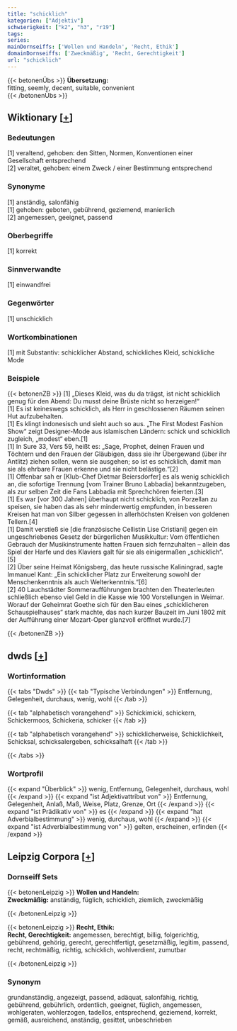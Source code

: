 ```yaml
---
title: "schicklich"
kategorien: ["Adjektiv"]
schwierigkeit: ["k2", "h3", "r19"]
tags:
series:
mainDornseiffs: ['Wollen und Handeln', 'Recht, Ethik']
domainDornseiffs: ['Zweckmäßig', 'Recht, Gerechtigkeit']
url: "schicklich"
---
```


{{< betonenÜbs >}}
**Übersetzung:**  
fitting, seemly, decent, suitable, convenient  
{{< /betonenÜbs >}}

## Wiktionary [[+](https://de.wiktionary.org/wiki/schicklich)]

### Bedeutungen
[1] veraltend, gehoben: den Sitten, Normen, Konventionen einer Gesellschaft entsprechend  
[2] veraltet, gehoben: einem Zweck / einer Bestimmung entsprechend  

### Synonyme
[1] anständig, salonfähig  
[1] gehoben: geboten, gebührend, geziemend, manierlich  
[2] angemessen, geeignet, passend  

### Oberbegriffe
[1] korrekt  

### Sinnverwandte
[1] einwandfrei  

### Gegenwörter
[1] unschicklich  

### Wortkombinationen
[1] mit Substantiv: schicklicher Abstand, schickliches Kleid, schickliche Mode  

### Beispiele
{{< betonenZB >}}
[1] „Dieses Kleid, was du da trägst, ist nicht schicklich genug für den Abend: Du musst deine Brüste nicht so herzeigen!“  
[1] Es ist keineswegs schicklich, als Herr in geschlossenen Räumen seinen Hut aufzubehalten.  
[1] Es klingt indonesisch und sieht auch so aus. „The First Modest Fashion Show“ zeigt Designer-Mode aus islamischen Ländern: schick und schicklich zugleich, „modest“ eben.[1]  
[1] In Sure 33, Vers 59, heißt es: „Sage, Prophet, deinen Frauen und Töchtern und den Frauen der Gläubigen, dass sie ihr Übergewand (über ihr Antlitz) ziehen sollen, wenn sie ausgehen; so ist es schicklich, damit man sie als ehrbare Frauen erkenne und sie nicht belästige.“[2]  
[1] Offenbar sah er [Klub-Chef Dietmar Beiersdorfer] es als wenig schicklich an, die sofortige Trennung [vom Trainer Bruno Labbadia] bekanntzugeben, als zur selben Zeit die Fans Labbadia mit Sprechchören feierten.[3]  
[1] Es war [vor 300 Jahren] überhaupt nicht schicklich, von Porzellan zu speisen, sie haben das als sehr minderwertig empfunden, in besseren Kreisen hat man von Silber gegessen in allerhöchsten Kreisen von goldenen Tellern.[4]  
[1] Damit verstieß sie [die französische Cellistin Lise Cristiani] gegen ein ungeschriebenes Gesetz der bürgerlichen Musikkultur: Vom öffentlichen Gebrauch der Musikinstrumente hatten Frauen sich fernzuhalten – allein das Spiel der Harfe und des Klaviers galt für sie als einigermaßen „schicklich“.[5]  
[2] Über seine Heimat Königsberg, das heute russische Kaliningrad, sagte Immanuel Kant: „Ein schicklicher Platz zur Erweiterung sowohl der Menschenkenntnis als auch Welterkenntnis.“[6]  
[2] 40 Lauchstädter Sommeraufführungen brachten den Theaterleuten schließlich ebenso viel Geld in die Kasse wie 100 Vorstellungen in Weimar. Worauf der Geheimrat Goethe sich für den Bau eines „schicklicheren Schauspielhauses“ stark machte, das nach kurzer Bauzeit im Juni 1802 mit der Aufführung einer Mozart-Oper glanzvoll eröffnet wurde.[7]  

{{< /betonenZB >}}


## dwds [[+](https://www.dwds.de/wb/schicklich)]

### Wortinformation
{{< tabs "Dwds" >}}
{{< tab "Typische Verbindungen" >}}
Entfernung, Gelegenheit, durchaus, wenig, wohl
{{< /tab >}}

{{< tab "alphabetisch vorangehend" >}}
Schickimicki, schickern, Schickermoos, Schickeria, schicker
{{< /tab >}}

{{< tab "alphabetisch vorangehend" >}}
schicklicherweise, Schicklichkeit, Schicksal, schicksalergeben, schicksalhaft
{{< /tab >}}

{{< /tabs >}}

### Wortprofil
{{< expand "Überblick" >}} wenig, Entfernung, Gelegenheit, durchaus, wohl {{< /expand >}}
{{< expand "ist Adjektivattribut von" >}} Entfernung, Gelegenheit, Anlaß, Maß, Weise, Platz, Grenze, Ort {{< /expand >}}
{{< expand "ist Prädikativ von" >}} es {{< /expand >}}
{{< expand "hat Adverbialbestimmung" >}} wenig, durchaus, wohl {{< /expand >}}
{{< expand "ist Adverbialbestimmung von" >}} gelten, erscheinen, erfinden {{< /expand >}}

## Leipzig Corpora [[+](https://corpora.uni-leipzig.de/en/res?word=schicklich&corpusId=deu_newscrawl-public_2018)]

### Dornseiff Sets
{{< betonenLeipzig >}}
**Wollen und Handeln:**  
**Zweckmäßig:** anständig, füglich, schicklich, ziemlich, zweckmäßig  

{{< /betonenLeipzig >}}


{{< betonenLeipzig >}}
**Recht, Ethik:**  
**Recht, Gerechtigkeit:** angemessen, berechtigt, billig, folgerichtig, gebührend, gehörig, gerecht, gerechtfertigt, gesetzmäßig, legitim, passend, recht, rechtmäßig, richtig, schicklich, wohlverdient, zumutbar  

{{< /betonenLeipzig >}}

### Synonym
grundanständig, angezeigt, passend, adäquat, salonfähig, richtig, gebührend, gebührlich, ordentlich, geeignet, füglich, angemessen, wohlgeraten, wohlerzogen, tadellos, entsprechend, geziemend, korrekt, gemäß, ausreichend, anständig, gesittet, unbeschrieben


